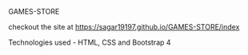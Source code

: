 GAMES-STORE

checkout the site at 
https://sagar19197.github.io/GAMES-STORE/index

Technologies used -
HTML, CSS and Bootstrap 4
